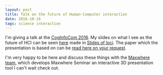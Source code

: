```yaml
---
layout: post
title: Talk on the future of Human-Computer interaction
date: 2016-10-16
tags: science interaction
---
```


I'm giving a talk at the [CogInfoCom 2016](http://www.coginfocom.hu/conference/CogInfoCom16/). My slides on what I see as the future of HCI can be seen [here](http://agostontorok.github.io/research/coginfocom2016) made in [Slides of loci](https://github.com/agostontorok/slides-of-loci). The paper which the presentation is based on can be [read here on your request](/public/files/CogInfoCom_2016_paper_80.pdf).

I'm very happy to be here and discuss these things with the [Maxwhere team](http://www.maxwhere.com/), which develops Maxwhere Seminar an interactive 3D presentation tool I can't wait check out. 
